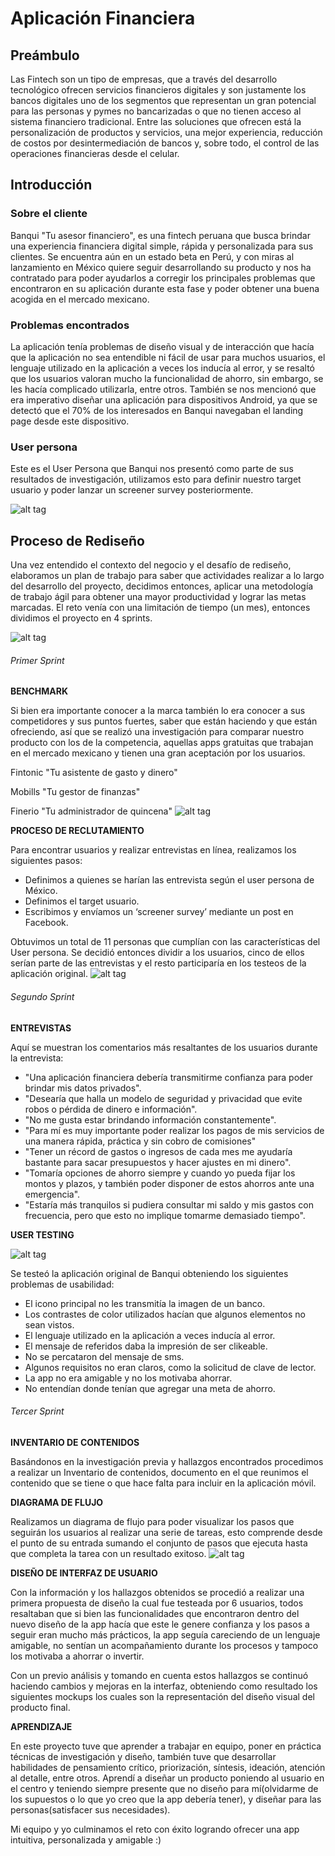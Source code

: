 # Aplicación  Financiera
## Preámbulo
Las Fintech son un tipo de empresas, que a través del desarrollo tecnológico ofrecen servicios financieros digitales y son justamente los bancos digitales uno de los segmentos que representan un gran potencial para las personas y pymes no bancarizadas o que no tienen acceso al sistema financiero tradicional. Entre las soluciones que ofrecen está la personalización de productos y servicios, una mejor experiencia, reducción de costos por desintermediación de bancos y, sobre todo, el control de las operaciones financieras desde el celular.
## Introducción
### Sobre el cliente
Banqui "Tu asesor financiero", es una fintech peruana que busca brindar una experiencia financiera digital simple, rápida y personalizada para sus clientes. Se encuentra aún en un estado beta en Perú, y con miras al lanzamiento en México quiere seguir desarrollando su producto y nos ha contratado para poder ayudarlos a corregir los principales problemas que encontraron en su aplicación durante esta fase y poder obtener una buena acogida en el mercado mexicano.
### Problemas encontrados
La aplicación tenía problemas de diseño visual y de interacción que hacía que la aplicación no sea entendible ni fácil de usar para muchos usuarios, el lenguaje utilizado en la aplicación a veces los inducía al error, y se resaltó que los usuarios valoran mucho la funcionalidad de ahorro, sin embargo, se les hacía complicado utilizarla, entre otros. También se nos mencionó que era imperativo diseñar una aplicación para dispositivos Android, ya que se detectó que el 70% de los interesados en Banqui navegaban el landing page desde este dispositivo.
### User persona
Este es el User Persona que Banqui nos presentó como parte de sus resultados de investigación, utilizamos esto para definir nuestro target usuario y poder lanzar un screener survey posteriormente.

![alt tag](https://github.com/Lemi-Torres/UX-Design-Projects/blob/master/ghUserPersona.png)
## Proceso de Rediseño
Una vez entendido el contexto del negocio y el desafío de rediseño, elaboramos un plan de trabajo para saber que actividades realizar a lo largo del desarrollo del proyecto, decidimos entonces, aplicar una metodología de trabajo ágil para obtener una mayor productividad y lograr las metas marcadas. El reto venía con una limitación de tiempo (un mes), entonces dividimos el proyecto en 4 sprints.

![alt tag](https://github.com/Lemi-Torres/UX-Design-Projects/blob/master/Sprints.png)
###### Primer Sprint
**BENCHMARK**

Si bien era importante conocer a la marca también lo era conocer a sus competidores y sus puntos fuertes, saber que están haciendo y que están ofreciendo, así que se realizó una investigación para comparar nuestro producto con los de la competencia, aquellas apps gratuitas que trabajan en el mercado mexicano y tienen una gran aceptación por los usuarios.

Fintonic "Tu asistente de gasto y dinero"

Mobills "Tu gestor de finanzas"

Finerio "Tu administrador de quincena"
![alt tag](https://github.com/Lemi-Torres/UX-Design-Projects/blob/master/Benchmark.png)

**PROCESO DE RECLUTAMIENTO**

Para encontrar usuarios y realizar entrevistas en línea, realizamos los siguientes pasos:

- Definimos a quienes se harían las entrevista según el user persona de México.
- Definimos el target usuario.
- Escribimos y envíamos un ‘screener survey’ mediante un post en Facebook.

Obtuvimos un total de 11 personas que cumplían con las características del User persona. Se decidió entonces dividir a los usuarios, cinco de ellos serían parte de las entrevistas y el resto participaría en los testeos de la aplicación original.
![alt tag](https://github.com/Lemi-Torres/UX-Design-Projects/blob/master/scr.png)

###### Segundo Sprint
**ENTREVISTAS**

Aquí se muestran los comentarios más resaltantes de los usuarios durante la entrevista:

- "Una aplicación financiera debería transmitirme confianza para poder brindar mis datos privados".
- "Desearía que halla un modelo de seguridad y privacidad que evite robos o pérdida de dinero e información".
- "No me gusta estar brindando información constantemente".
- "Para mí es muy importante poder realizar los pagos de mis servicios de una manera rápida, práctica y sin cobro de comisiones"
- "Tener un récord de gastos o ingresos de cada mes me ayudaría bastante para sacar presupuestos y hacer ajustes en mi dinero".
- "Tomaría opciones de ahorro siempre y cuando yo pueda fijar los montos y plazos, y también poder disponer de estos ahorros ante una emergencia".
- "Estaría más tranquilos si pudiera consultar mi saldo y mis gastos con frecuencia, pero que esto no implique tomarme demasiado tiempo".

**USER TESTING**

![alt tag](https://github.com/Lemi-Torres/UX-Design-Projects/blob/master/app_original.png)

Se testeó la aplicación original de Banqui obteniendo los siguientes problemas de usabilidad:

- El icono principal no les transmitía la imagen de un banco.
- Los contrastes de color utilizados hacían que algunos elementos no sean vistos.
- El lenguaje utilizado en la aplicación a veces inducía al error.
- El mensaje de referidos daba la impresión de ser clikeable.
- No se percataron del mensaje de sms.
- Algunos requisitos no eran claros, como la solicitud de clave de lector.
- La app no era amigable y no los motivaba ahorrar.
- No entendían donde tenían que agregar una meta de ahorro.

###### Tercer Sprint
**INVENTARIO DE CONTENIDOS**

Basándonos en la investigación previa y hallazgos encontrados procedimos a realizar un Inventario de contenidos, documento en el que reunimos el contenido que se tiene o que hace falta para incluir en la aplicación móvil.

**DIAGRAMA DE FLUJO**

Realizamos un diagrama de flujo para poder visualizar los pasos que seguirán los usuarios al realizar una serie de tareas, esto comprende desde el punto de su entrada sumando el conjunto de pasos que ejecuta hasta que completa la tarea con un resultado exitoso.
![alt tag](https://github.com/Lemi-Torres/UX-Design-Projects/blob/master/diagrama.png)

**DISEÑO DE INTERFAZ DE USUARIO**

Con la información y los hallazgos obtenidos se procedió a realizar una primera propuesta de diseño la cual fue testeada por 6 usuarios, todos resaltaban que si bien las funcionalidades que encontraron dentro del nuevo diseño de la app hacía que este le genere confianza y los pasos a seguir eran mucho más prácticos, la app seguía careciendo de un lenguaje amigable, no sentían un acompañamiento durante los procesos y tampoco los motivaba a ahorrar o invertir.

Con un previo análisis y tomando en cuenta estos hallazgos se continuó haciendo cambios y mejoras en la interfaz, obteniendo como resultado los siguientes mockups los cuales son la representación del diseño visual del producto final.

**APRENDIZAJE**

En este proyecto tuve que aprender a trabajar en equipo, poner en práctica técnicas de investigación y diseño, también tuve que desarrollar habilidades de pensamiento crítico, priorización, síntesis, ideación, atención al detalle, entre otros. Aprendí a diseñar un producto poniendo al usuario en el centro y teniendo siempre presente que no diseño para mí(olvidarme de los supuestos o lo que yo creo que la app debería tener), y diseñar para las personas(satisfacer sus necesidades).

Mi equipo y yo culminamos el reto con éxito logrando ofrecer una app intuitiva, personalizada y amigable :)


